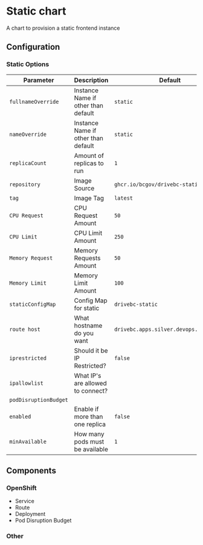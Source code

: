 # Static chart

A chart to provision a static frontend instance

## Configuration

### Static Options

| Parameter             | Description                         | Default                                |
| --------------------- | ----------------------------------- | -------------------------------------- |
| `fullnameOverride`    | Instance Name if other than default | `static`                               |
| `nameOverride`        | Instance Name if other than default | `static`                               |
| `replicaCount`        | Amount of replicas to run           | `1`                                    |
| `repository`          | Image Source                        | `ghcr.io/bcgov/drivebc-static`         |
| `tag`                 | Image Tag                           | `latest`                               |
| `CPU Request`         | CPU Request Amount                  | `50`                                   |
| `CPU Limit`           | CPU Limit Amount                    | `250`                                  |
| `Memory Request`      | Memory Requests Amount              | `50`                                   |
| `Memory Limit`        | Memory Limit Amount                 | `100`                                  |
| `staticConfigMap`     | Config Map for static               | `drivebc-static`                       |
| `route host`          | What hostname do you want           | `drivebc.apps.silver.devops.gov.bc.ca` |
| `iprestricted`        | Should it be IP Restricted?         | `false`                                |
| `ipallowlist`         | What IP's are allowed to connect?   |                                        |
| `podDisruptionBudget` |                                     |                                        |
| `enabled`             | Enable if more than one replica     | `false`                                |
| `minAvailable`        | How many pods must be available     | `1`                                    |


## Components
### OpenShift
- Service
- Route
- Deployment
- Pod Disruption Budget 
### Other
